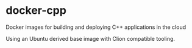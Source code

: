 # docker-cpp

Docker images for building and deploying C++ applications in the cloud 

Using an Ubuntu derived base image with Clion compatible tooling. 

